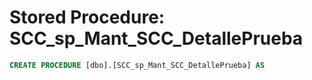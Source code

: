 # Stored Procedure: SCC_sp_Mant_SCC_DetallePrueba

```sql
CREATE PROCEDURE [dbo].[SCC_sp_Mant_SCC_DetallePrueba] AS
```
